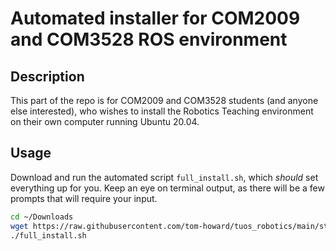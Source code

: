 # Automated installer for COM2009 and COM3528 ROS environment

## Description
This part of the repo is for COM2009 and COM3528 students (and anyone else interested), who wishes to install the Robotics Teaching environment on their own computer running Ubuntu 20.04.

## Usage
Download and run the automated script `full_install.sh`, which *should* set everything up for you.
Keep an eye on terminal output, as there will be a few prompts that will require your input.

```bash
cd ~/Downloads
wget https://raw.githubusercontent.com/tom-howard/tuos_robotics/main/students/full_install.sh
./full_install.sh
```

